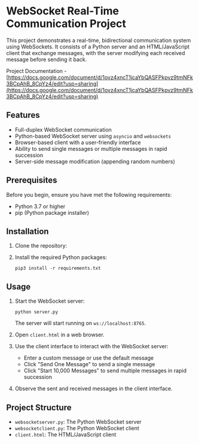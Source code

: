 # WebSocket Real-Time Communication Project

This project demonstrates a real-time, bidirectional communication system using WebSockets. It consists of a Python server and an HTML/JavaScript client that exchange messages, with the server modifying each received message before sending it back.

Project Documentation - [https://docs.google.com/document/d/1ovz4xncT1jcaYbQASFPkpvz9tmNFk3BCpAhB_8CpYz4/edit?usp=sharing](https://docs.google.com/document/d/1ovz4xncT1jcaYbQASFPkpvz9tmNFk3BCpAhB_8CpYz4/edit?usp=sharing)

## Features

- Full-duplex WebSocket communication
- Python-based WebSocket server using `asyncio` and `websockets`
- Browser-based client with a user-friendly interface
- Ability to send single messages or multiple messages in rapid succession
- Server-side message modification (appending random numbers)

## Prerequisites

Before you begin, ensure you have met the following requirements:

- Python 3.7 or higher
- pip (Python package installer)

## Installation

1. Clone the repository:

2. Install the required Python packages:
   ```
   pip3 install -r requirements.txt
   ```

## Usage

1. Start the WebSocket server:
   ```
   python server.py
   ```
   The server will start running on `ws://localhost:8765`.

2. Open `client.html` in a web browser.

3. Use the client interface to interact with the WebSocket server:
   - Enter a custom message or use the default message
   - Click "Send One Message" to send a single message
   - Click "Start 10,000 Messages" to send multiple messages in rapid succession

4. Observe the sent and received messages in the client interface.

## Project Structure

- `websocketserver.py`: The Python WebSocket server
- `websocketclient.py`: The Python WebSocket client
- `client.html`: The HTML/JavaScript client